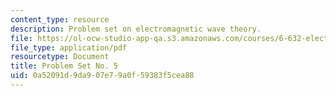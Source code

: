 ```yaml
---
content_type: resource
description: Problem set on electromagnetic wave theory.
file: https://ol-ocw-studio-app-qa.s3.amazonaws.com/courses/6-632-electromagnetic-wave-theory-spring-2003/0a52091d9da907e79a0f59383f5cea88_ps5.pdf
file_type: application/pdf
resourcetype: Document
title: Problem Set No. 5
uid: 0a52091d-9da9-07e7-9a0f-59383f5cea88
---
```

